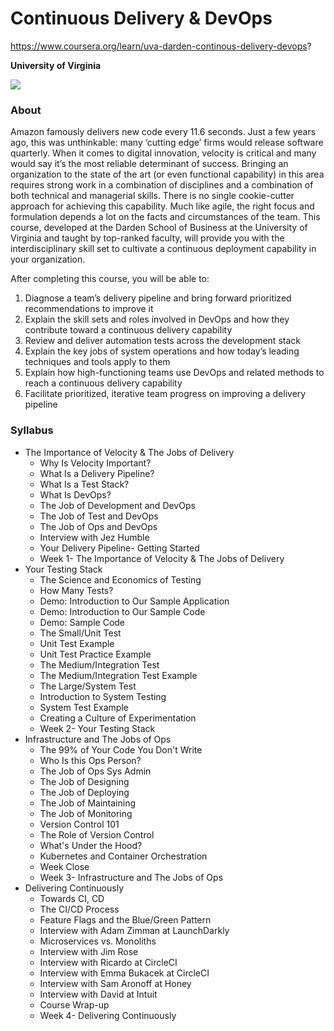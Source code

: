# Continuous Delivery &amp; DevOps 

https://www.coursera.org/learn/uva-darden-continous-delivery-devops?

**University of Virginia**

![](https://d3njjcbhbojbot.cloudfront.net/api/utilities/v1/imageproxy/http://coursera-university-assets.s3.amazonaws.com/e3/158dd5de3d4fdd8f8d7e619f12246b/uva_primary_rgb_ko.png?auto=format%2Ccompress&dpr=1&h=70)

### About

Amazon famously delivers new code every 11.6 seconds. Just a few years ago, this was unthinkable: many ‘cutting edge’ firms would release software quarterly. When it comes to digital innovation, velocity is critical and many would say it’s the most reliable determinant of success. Bringing an organization to the state of the art (or even functional capability) in this area requires strong work in a combination of disciplines and a combination of both technical and managerial skills. There is no single cookie-cutter approach for achieving this capability. Much like agile, the right focus and formulation depends a lot on the facts and circumstances of the team. This course, developed at the Darden School of Business at the University of Virginia and taught by top-ranked faculty, will provide you with the interdisciplinary skill set to cultivate a continuous deployment capability in your organization. 

After completing this course, you will be able to: 
1. Diagnose a team’s delivery pipeline and bring forward prioritized recommendations to improve it
2. Explain the skill sets and roles involved in DevOps and how they contribute toward a continuous delivery capability
3. Review and deliver automation tests across the development stack
4. Explain the key jobs of system operations and how today’s leading techniques and tools apply to them
5. Explain how high-functioning teams use DevOps and related methods to reach a continuous delivery capability 
6. Facilitate prioritized, iterative team progress on improving a delivery pipeline

### Syllabus

- The Importance of Velocity &amp; The Jobs of Delivery
  - Why Is Velocity Important?
  - What Is a Delivery Pipeline?
  - What Is a Test Stack?
  - What Is DevOps?
  - The Job of Development and DevOps
  - The Job of Test and DevOps
  - The Job of Ops and DevOps
  - Interview with Jez Humble
  - Your Delivery Pipeline- Getting Started
  - Week 1- The Importance of Velocity &amp; The Jobs of Delivery
- Your Testing Stack
  - The Science and Economics of Testing
  - How Many Tests?
  - Demo: Introduction to Our Sample Application
  - Demo: Introduction to Our Sample Code
  - Demo: Sample Code
  - The Small/Unit Test
  - Unit Test Example
  - Unit Test Practice Example
  - The Medium/Integration Test
  - The Medium/Integration Test Example
  - The Large/System Test
  - Introduction to System Testing
  - System Test Example
  - Creating a Culture of Experimentation
  - Week 2- Your Testing Stack
- Infrastructure and The Jobs of Ops
  - The 99% of Your Code You Don't Write
  - Who Is this Ops Person?
  - The Job of Ops Sys Admin
  - The Job of Designing
  - The Job of Deploying
  - The Job of Maintaining
  - The Job of Monitoring
  - Version Control 101
  - The Role of Version Control
  - What's Under the Hood?
  - Kubernetes and Container Orchestration
  - Week Close
  - Week 3- Infrastructure and The Jobs of Ops
- Delivering Continuously
  - Towards CI, CD
  - The CI/CD Process
  - Feature Flags and the Blue/Green Pattern
  - Interview with Adam Zimman at LaunchDarkly
  - Microservices vs. Monoliths
  - Interview with Jim Rose
  - Interview with Ricardo at CircleCI
  - Interview with Emma Bukacek at CircleCI
  - Interview with Sam Aronoff at Honey
  - Interview with David at Intuit
  - Course Wrap-up
  - Week 4-  Delivering Continuously
